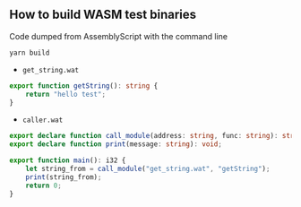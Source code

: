 ## How to build WASM test binaries

Code dumped from AssemblyScript with the command line

```shell
yarn build
```

-   `get_string.wat`

```typescript
export function getString(): string {
    return "hello test";
}
```

-   `caller.wat`

```typescript
export declare function call_module(address: string, func: string): string;
export declare function print(message: string): void;

export function main(): i32 {
    let string_from = call_module("get_string.wat", "getString");
    print(string_from);
    return 0;
}
```
